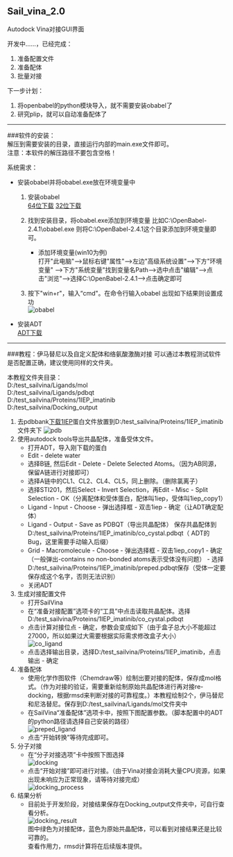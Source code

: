 ## Sail_vina_2.0
Autodock Vina对接GUI界面

开发中……，已经完成：
1. 准备配置文件
2. 准备配体
3. 批量对接  

下一步计划：  
1. 将openbabel的python模块导入，就不需要安装obabel了
2. 研究plip，就可以自动准备配体了

---
###软件的安装：  
解压到需要安装的目录，直接运行内部的main.exe文件即可。  
注意：本软件的解压路径不要包含空格！
  
系统需求：  
- 安装obabel并将obabel.exe放在环境变量中
    1. 安装obabel  
        [64位下载](https://sourceforge.net/projects/openbabel/files/openbabel/2.4.1/OpenBabel-2.4.1.exe/download)
        [32位下载](https://sourceforge.net/projects/openbabel/files/openbabel/2.4.1/OpenBabel-2.4.1-x86.exe/download)
    2. 找到安装目录，将obabel.exe添加到环境变量
  比如C:\OpenBabel-2.4.1\obabel.exe
  则将C:\OpenBabel-2.4.1这个目录添加到环境变量即可。  
  
        - 添加环境变量(win10为例)  
  打开"此电脑"-->鼠标右键"属性"-->左边"高级系统设置"-->下方"环境变量"
  -->下方"系统变量"找到变量名Path-->选中点击"编辑"-->点击"浏览"-->选择C:\OpenBabel-2.4.1-->点击确定即可
    3. 按下"win+r"，输入“cmd"。在命令行输入obabel
 出现如下结果则设置成功  
 ![obabel](https://raw.githubusercontent.com/beikwx/Sail_vina_2.0/master/readme_pic/cmd_obabel.jpg)
  
- 安装ADT  
[ADT下载](http://mgltools.scripps.edu/downloads/downloads/tars/releases/REL1.5.6/mgltools_win32_1.5.6_Setup.exe)

---

###教程：伊马替尼以及自定义配体和络氨酸激酶对接
可以通过本教程测试软件是否配置正确，建议使用同样的文件夹。  

本教程文件夹目录：  
D:/test_sailvina/Ligands/mol  
D:/test_sailvina/Ligands/pdbqt  
D:/test_sailvina/Proteins/1IEP_imatinib  
D:/test_sailvina/Docking_output  

1. 去pdbbank[下载1IEP](https://files.rcsb.org/download/1IEP.pdb)蛋白文件放置到D:/test_sailvina/Proteins/1IEP_imatinib
文件夹下
![pdb](https://raw.githubusercontent.com/beikwx/Sail_vina_2.0/master/readme_pic/pdb_bank.jpg)
2. 使用autodock tools导出共晶配体，准备受体文件。 
    - 打开ADT，导入刚下载的蛋白 
    - Edit - delete water
    - 选择B链, 然后Edit - Delete - Delete Selected Atoms。（因为AB同源，保留A链进行对接即可）
    - 选择A链中的CL1、CL2、CL4、CL5，同上删除。（删除氯离子）
    - 选择STI201，然后Select - Invert Selection，再Edit - Misc - 
    Split Selection - OK（分离配体和受体蛋白，配体叫1iep，受体叫1iep_copy1）
    - Ligand - Input - Choose - 弹出选择框 - 双击1iep - 确定（让ADT确定配体）
    - Ligand - Output - Save as PDBQT（导出共晶配体）
    保存共晶配体到D:/test_sailvina/Proteins/1IEP_imatinib/co_cystal.pdbqt（
    ADT的Bug，这里需要手动输入后缀）
    - Grid - Macromolecule - Choose - 弹出选择框 - 双击1iep_copy1 - 确定（一般弹出-contains no non-bonded atoms表示受体没有问题） - 选择D:/test_sailvina/Proteins/1IEP_imatinib/preped.pdbqt保存（受体一定要保存成这个名字，否则无法识别）
    - 关闭ADT
3. 生成对接配置文件
    - 打开SailVina
    - 在“准备对接配置”选项卡的“工具”中点击读取共晶配体。选择D:/test_sailvina/Proteins/1IEP_imatinib/co_cystal.pdbqt
    - 点击计算对接位点 - 确定，参数会变成如下（由于盒子总大小不能超过27000，所以如果过大需要根据实际需求修改盒子大小）  
    ![co_ligand](https://raw.githubusercontent.com/beikwx/Sail_vina_2.0/master/readme_pic/load_co_ligand.jpg)
    - 点击选择输出目录，选择D:/test_sailvina/Proteins/1IEP_imatinib，点击输出 - 确定
4. 准备配体
    - 使用化学作图软件（Chemdraw等）绘制出要对接的配体，保存成mol格式。（作为对接的验证，需要重新绘制原始共晶配体进行再对接re-docking，根据rmsd来判断对接的可靠程度。）本教程绘制2个，伊马替尼和尼洛替尼。保存到D:/test_sailvina/Ligands/mol文件夹中
    - 在SailVina“准备配体”选项卡中，按照下图配置参数。（脚本配置中的ADT的python路径请选择自己安装的路径）  
    ![preped_ligand](https://raw.githubusercontent.com/beikwx/Sail_vina_2.0/master/readme_pic/preped_ligands.jpg)
    - 点击“开始转换”等待完成即可。
5. 分子对接
    - 在“分子对接选项”卡中按照下图选择  
    ![docking](https://raw.githubusercontent.com/beikwx/Sail_vina_2.0/master/readme_pic/docking.jpg)  
    - 点击“开始对接”即可进行对接。（由于Vina对接会消耗大量CPU资源，如果出现未响应为正常现象，请等待对接完成）  
    ![docking_process](https://raw.githubusercontent.com/beikwx/Sail_vina_2.0/master/readme_pic/docking_process.jpg)
6. 结果分析
    - 目前处于开发阶段，对接结果保存在Docking_output文件夹中，可自行查看分析。  
    ![docking_result](https://raw.githubusercontent.com/beikwx/Sail_vina_2.0/master/readme_pic/docking_result.jpg)  
    图中绿色为对接配体，蓝色为原始共晶配体，可以看到对接结果还是比较可靠的。  
    查看作用力，rmsd计算将在后续版本提供。